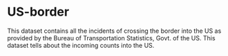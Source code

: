 # US-border

This dataset contains all the incidents of crossing the border into the US as provided by the Bureau of Transportation Statistics, Govt. of the US. This dataset tells about the incoming counts into the US.

